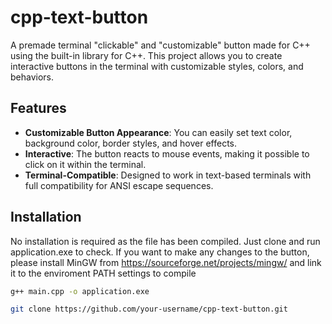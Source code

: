 # cpp-text-button

A premade terminal "clickable" and "customizable" button made for C++ using the built-in library for C++. This project allows you to create interactive buttons in the terminal with customizable styles, colors, and behaviors.

## Features
- **Customizable Button Appearance**: You can easily set text color, background color, border styles, and hover effects.
- **Interactive**: The button reacts to mouse events, making it possible to click on it within the terminal.
- **Terminal-Compatible**: Designed to work in text-based terminals with full compatibility for ANSI escape sequences.

## Installation
No installation is required as the file has been compiled. Just clone and run application.exe to check. If you want to make any changes to the button, please
install MinGW from https://sourceforge.net/projects/mingw/ and link it to the enviroment PATH settings to compile

```bash
g++ main.cpp -o application.exe
```

```bash
git clone https://github.com/your-username/cpp-text-button.git
```
